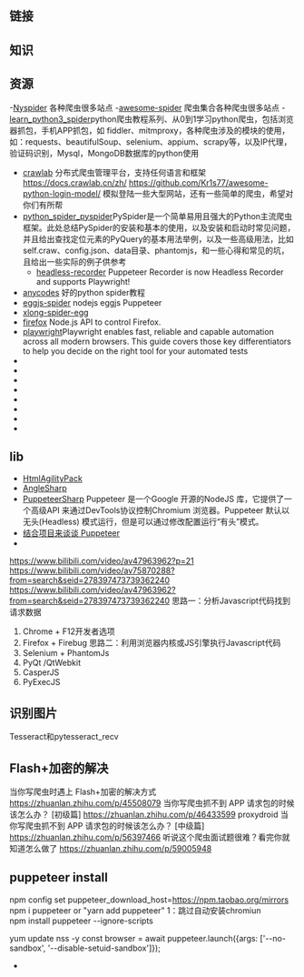 

## 链接

## 知识


## 资源

-[Nyspider](https://github.com/Nyloner/Nyspider) 各种爬虫很多站点
-[awesome-spider](https://github.com/facert/awesome-spider) 爬虫集合各种爬虫很多站点
-[learn_python3_spider](https://github.com/wistbean/learn_python3_spider)python爬虫教程系列、从0到1学习python爬虫，包括浏览器抓包，手机APP抓包，如 fiddler、mitmproxy，各种爬虫涉及的模块的使用，如：requests、beautifulSoup、selenium、appium、scrapy等，以及IP代理，验证码识别，Mysql，MongoDB数据库的python使用
- [crawlab](https://github.com/crawlab-team/crawlab) 分布式爬虫管理平台，支持任何语言和框架  https://docs.crawlab.cn/zh/
https://github.com/Kr1s77/awesome-python-login-model/ 模拟登陆一些大型网站，还有一些简单的爬虫，希望对你们有所帮
- [python_spider_pyspider](https://github.com/crifan/python_spider_pyspider)PySpider是一个简单易用且强大的Python主流爬虫框架。此处总结PySpider的安装和基本的使用，以及安装和启动时常见问题，并且给出查找定位元素的PyQuery的基本用法举例，以及一些高级用法，比如self.craw、config.json、data目录、phantomjs，和一些心得和常见的坑，且给出一些实际的例子供参考
   - [headless-recorder](https://github.com/checkly/headless-recorder) Puppeteer Recorder is now Headless Recorder and supports Playwright!
- [anycodes](https://space.bilibili.com/35850273/channel/detail?cid=34163)  好的python spider教程
- [eggjs-spider](https://github.com/cklwblove/eggjs-spider) nodejs  eggjs Puppeteer
- [xlong-spider-egg](https://github.com/xLong1029/xlong-spider-egg)
- [firefox](https://github.com/deepsweet/foxr) Node.js API to control Firefox.
- [playwright](https://playwright.dev/docs/intro)Playwright enables fast, reliable and capable automation across all modern browsers. This guide covers those key differentiators to help you decide on the right tool for your automated tests
- []()
- []()
- []()
- []()
- []()
- []()
- []()
- []()

## lib
- [HtmlAgilityPack](https://github.com/zzzprojects/html-agility-pack)
- [AngleSharp](https://github.com/AngleSharp/AngleSharp)
- [PuppeteerSharp](https://github.com/hardkoded/puppeteer-sharp) Puppeteer 是一个Google 开源的NodeJS 库，它提供了一个高级API 来通过DevTools协议控制Chromium 浏览器。Puppeteer 默认以无头(Headless) 模式运行，但是可以通过修改配置运行“有头”模式。
- [结合项目来谈谈 Puppeteer](https://juejin.cn/post/6844903903000166407#heading-19)
- [](https://zhaoqize.github.io/puppeteer-api-zh_CN/)

https://www.bilibili.com/video/av47963962?p=21
https://www.bilibili.com/video/av75870288?from=search&seid=278397473739362240
https://www.bilibili.com/video/av47963962?from=search&seid=278397473739362240
思路一：分析Javascript代码找到请求数据
1. Chrome + F12开发者选项
2. Firefox + Firebug
思路二：利用浏览器内核或JS引擎执行Javascript代码
1. Selenium + PhantomJs
2. PyQt /QtWebkit
3. CasperJS
4. PyExecJS

## 识别图片
Tesseract和pytesseract_recv


## Flash+加密的解决

当你写爬虫时遇上 Flash+加密的解决方式 https://zhuanlan.zhihu.com/p/45508079
当你写爬虫抓不到 APP 请求包的时候该怎么办？ [初级篇] https://zhuanlan.zhihu.com/p/46433599   proxydroid
当你写爬虫抓不到 APP 请求包的时候该怎么办？ [中级篇] https://zhuanlan.zhihu.com/p/56397466
听说这个爬虫面试题很难？看完你就知道怎么做了 https://zhuanlan.zhihu.com/p/59005948


## puppeteer install
npm config set puppeteer_download_host=https://npm.taobao.org/mirrors
npm i puppeteer    or "yarn add puppeteer"
1：跳过自动安装chromiun     
npm install puppeteer --ignore-scripts

yum update nss -y
const browser = await puppeteer.launch({args: ['--no-sandbox', '--disable-setuid-sandbox']});
- [](https://github.com/puppeteer/puppeteer/blob/main/docs/troubleshooting.md#chrome-headless-doesnt-launch-on-windows)